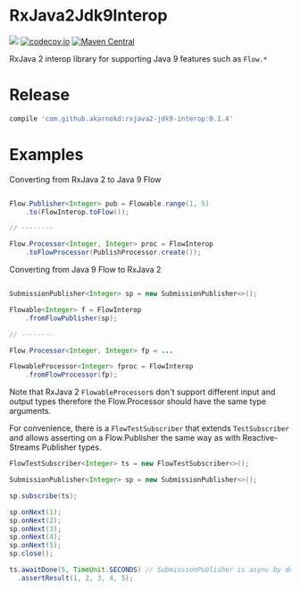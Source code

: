 # RxJava2Jdk9Interop

<a href='https://travis-ci.org/akarnokd/RxJava2Jdk9Interop/builds'><img src='https://travis-ci.org/akarnokd/RxJava2Jdk9Interop.svg?branch=master'></a>
[![codecov.io](http://codecov.io/github/akarnokd/RxJava2Jdk9Interop/coverage.svg?branch=master)](http://codecov.io/github/akarnokd/RxJava2Jdk9Interop?branch=master)
[![Maven Central](https://maven-badges.herokuapp.com/maven-central/com.github.akarnokd/rxjava2-jdk9-interop/badge.svg)](https://maven-badges.herokuapp.com/maven-central/com.github.akarnokd/rxjava2-jdk9-interop)

RxJava 2 interop library for supporting Java 9 features such as `Flow.*`

# Release

```groovy
compile 'com.github.akarnokd:rxjava2-jdk9-interop:0.1.4'
```

# Examples

Converting from RxJava 2 to Java 9 Flow

```java

Flow.Publisher<Integer> pub = Flowable.range(1, 5)
    .to(FlowInterop.toFlow());

// --------

Flow.Processor<Integer, Integer> proc = FlowInterop
    .toFlowProcessor(PublishProcessor.create()); 

```

Converting from Java 9 Flow to RxJava 2

```java

SubmissionPublisher<Integer> sp = new SubmissionPublisher<>();

Flowable<Integer> f = FlowInterop
    .fromFlowPublisher(sp);

// --------

Flow.Processor<Integer, Integer> fp = ...

FlowableProcessor<Integer> fproc = FlowInterop
    .fromFlowProcessor(fp);

```

Note that RxJava 2 `FlowableProcessor`s don't support different input and output types
therefore the Flow.Processor should have the same type arguments.

For convenience, there is a `FlowTestSubscriber` that extends `TestSubscriber` and
allows asserting on a Flow.Publisher the same way as with Reactive-Streams Publisher types.

```java
FlowTestSubscriber<Integer> ts = new FlowTestSubscriber<>();

SubmissionPublisher<Integer> sp = new SubmissionPublisher<>();

sp.subscribe(ts);

sp.onNext(1);
sp.onNext(2);
sp.onNext(3);
sp.onNext(4);
sp.onNext(5);
sp.close();

ts.awaitDone(5, TimeUnit.SECONDS) // SubmissionPublisher is async by default
  .assertResult(1, 2, 3, 4, 5);
```
